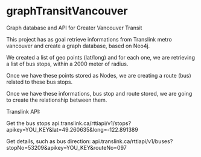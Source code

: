 # graphTransitVancouver
Graph database and API for Greater Vancouver Transit

This project has as goal retrieve informations from Translink metro vancouver and create a graph database, based on Neo4j.

We created a list of geo points (lat/long) and for each one, we are retrieving a list of bus stops, within a 2000 meter of radius.

Once we have these points stored as Nodes, we are creating a route (bus) related to these bus stops.

Once we have these informations, bus stop and route stored, we are going to create the relationship between them.

Translink API:

Get the bus stops
api.translink.ca/rttiapi/v1/stops?apikey=YOU_KEY&lat=49.260635&long=-122.891389  

Get details, such as bus direction:
api.translink.ca/rttiapi/v1/buses?stopNo=53209&apikey=YOU_KEY&routeNo=097
